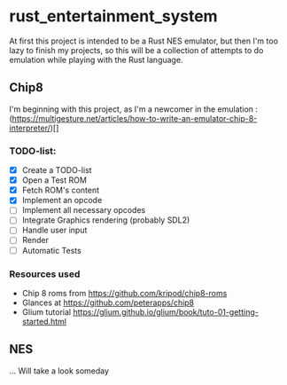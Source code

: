 # rust_entertainment_system
At first this project is intended to be a Rust NES emulator, but then I'm too lazy to finish my projects, so this will be a collection of attempts to do emulation while playing with the Rust language.

## Chip8
I'm beginning with this project, as I'm a newcomer in the emulation :
(https://multigesture.net/articles/how-to-write-an-emulator-chip-8-interpreter/)[]

### TODO-list:
- [X] Create a TODO-list
- [X] Open a Test ROM
- [X] Fetch ROM's content
- [X] Implement an opcode
- [ ] Implement all necessary opcodes 
- [ ] Integrate Graphics rendering (probably SDL2)
- [ ] Handle user input
- [ ] Render
- [ ] Automatic Tests
### Resources used
- Chip 8 roms from https://github.com/kripod/chip8-roms
- Glances at https://github.com/peterapps/chip8 
- Glium tutorial https://glium.github.io/glium/book/tuto-01-getting-started.html

## NES

... Will take a look someday